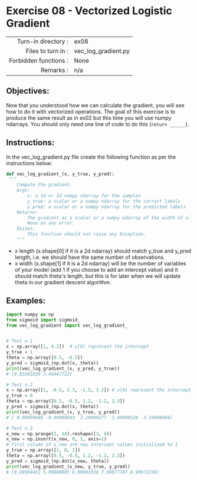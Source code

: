 # Exercise 08 - Vectorized Logistic Gradient

|                         |                         |
| -----------------------:| ----------------------- |
|   Turn-in directory :   |  ex08                   |
|   Files to turn in :    |  vec_log_gradient.py    |
|   Forbidden functions : |  None                   |
|   Remarks :             |  n/a                    |

## Objectives:

Now that you understood how we can calculate the gradient, you will see how to do it with vectorized operations.
The goal of this exercise is to produce the same result as in ex02 but this time you will use numpy ndarrays.
You should only need one line of code to do this (`return ______`).

## Instructions:

In the vec_log_gradient.py file create the following function as per the instructions below: 
```python
def vec_log_gradient_(x, y_true, y_pred):
 """
    Compute the gradient.
    Args:
        x: a 1d or 2d numpy ndarray for the samples
        y_true: a scalar or a numpy ndarray for the correct labels
        y_pred: a scalar or a numpy ndarray for the predicted labels
    Returns: 
        The gradient as a scalar or a numpy ndarray of the width of x.
        None on any error.
    Raises:
        This function should not raise any Exception.
    """
```
  
* x length (x.shape[0] if it is a 2d ndarray) should match y_true and y_pred length, i.e. we should have the same number of observations.
* x width (x.shape[1] if it is a 2d ndarray) will be the number of variables of your model (add 1 if you choose to add an intercept value) and it should match theta's length, but this is for later when we will update theta in our gradient descent algorithm.

## Examples:
```python
import numpy as np
from sigmoid import sigmoid_
from vec_log_gradient import vec_log_gradient_


# Test n.1
x = np.array([1, 4.2])  # x[0] represent the intercept
y_true = 1
theta = np.array([0.5, -0.5])
y_pred = sigmoid_(np.dot(x, theta))
print(vec_log_gradient_(x, y_pred, y_true))
# [0.83201839 3.49447722]

# Test n.2
x = np.array([1, -0.5, 2.3, -1.5, 3.2]) # x[0] represent the intercept
y_true = 0
theta = np.array([0.5, -0.5, 1.2, -1.2, 2.3])
y_pred = sigmoid_(np.dot(x, theta))
print(vec_log_gradient_(x, y_true, y_pred))
# [ 0.99999686 -0.49999843  2.29999277 -1.49999528  3.19998994]

# Test n.3
x_new = np.arange(2, 14).reshape((3, 4))
x_new = np.insert(x_new, 0, 1, axis=1)
# first column of x_new are now intercept values initialized to 1
y_true = np.array([1, 0, 1])
theta = np.array([0.5, -0.5, 1.2, -1.2, 2.3])
y_pred = sigmoid_(np.dot(x_new, theta))
print(vec_log_gradient_(x_new, y_true, y_pred))
# [0.99994451 5.99988885 6.99983336 7.99977787 8.99972238]
```
